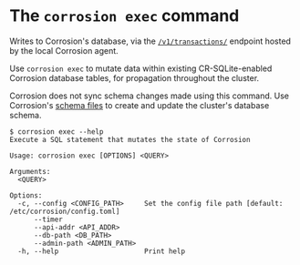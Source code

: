 # The `corrosion exec` command

Writes to Corrosion's database, via the [`/v1/transactions/`](../api/transactions.md) endpoint hosted by the local Corrosion agent. 

Use `corrosion exec` to mutate data within existing CR-SQLite-enabled Corrosion database tables, for propagation throughout the cluster.

Corrosion does not sync schema changes made using this command. Use Corrosion's [schema files](../schema.md) to create and update the cluster's database schema.

```
$ corrosion exec --help
Execute a SQL statement that mutates the state of Corrosion

Usage: corrosion exec [OPTIONS] <QUERY>

Arguments:
  <QUERY>  

Options:
  -c, --config <CONFIG_PATH>     Set the config file path [default: /etc/corrosion/config.toml]
      --timer                    
      --api-addr <API_ADDR>      
      --db-path <DB_PATH>        
      --admin-path <ADMIN_PATH>  
  -h, --help                     Print help
```